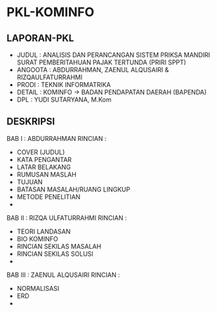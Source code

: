 # PKL-KOMINFO

## LAPORAN-PKL
- JUDUL   : ANALISIS DAN PERANCANGAN SISTEM PRIKSA MANDIRI SURAT PEMBERITAHUAN PAJAK TERTUNDA (PRIRI SPPT)
- ANGOOTA : ABDURRAHMAN, ZAENUL ALQUSAIRI & RIZQAULFATURRAHMI
- PRODI   : TEKNIK INFORMATRIKA
- DETAIL  : KOMINFO -> BADAN PENDAPATAN DAERAH (BAPENDA)
- DPL     : YUDI SUTARYANA, M.Kom
## DESKRIPSI 
BAB I   : ABDURRAHMAN
RINCIAN :
- COVER (JUDUL)
- KATA PENGANTAR
- LATAR BELAKANG
- RUMUSAN MASLAH
- TUJUAN
- BATASAN MASALAH/RUANG LINGKUP
- METODE PENELITIAN
-
BAB II  : RIZQA ULFATURRAHMI
RINCIAN :
- TEORI LANDASAN
- BIO KOMINFO
- RINCIAN SEKILAS MASALAH
- RINCIAN SEKILAS SOLUSI
- 
BAB III : ZAENUL ALQUSAIRI
RINCIAN :
- NORMALISASI
- ERD
- 
